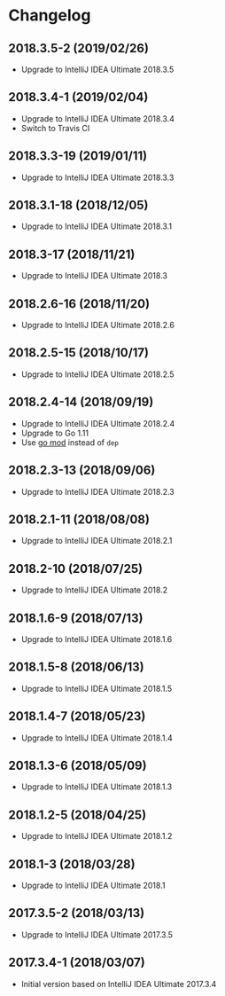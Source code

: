 # Changelog

## 2018.3.5-2 (2019/02/26)

* Upgrade to IntelliJ IDEA Ultimate 2018.3.5

## 2018.3.4-1 (2019/02/04)

* Upgrade to IntelliJ IDEA Ultimate 2018.3.4
* Switch to Travis CI

## 2018.3.3-19 (2019/01/11)

* Upgrade to IntelliJ IDEA Ultimate 2018.3.3

## 2018.3.1-18 (2018/12/05)

* Upgrade to IntelliJ IDEA Ultimate 2018.3.1

## 2018.3-17 (2018/11/21)

* Upgrade to IntelliJ IDEA Ultimate 2018.3

## 2018.2.6-16 (2018/11/20)

* Upgrade to IntelliJ IDEA Ultimate 2018.2.6

## 2018.2.5-15 (2018/10/17)

* Upgrade to IntelliJ IDEA Ultimate 2018.2.5

## 2018.2.4-14 (2018/09/19)

* Upgrade to IntelliJ IDEA Ultimate 2018.2.4
* Upgrade to Go 1.11
* Use [go mod](https://golang.org/cmd/go/#hdr-Module_maintenance) instead of `dep`

## 2018.2.3-13 (2018/09/06)

* Upgrade to IntelliJ IDEA Ultimate 2018.2.3

## 2018.2.1-11 (2018/08/08)

* Upgrade to IntelliJ IDEA Ultimate 2018.2.1

## 2018.2-10 (2018/07/25)

* Upgrade to IntelliJ IDEA Ultimate 2018.2

## 2018.1.6-9 (2018/07/13)

* Upgrade to IntelliJ IDEA Ultimate 2018.1.6

## 2018.1.5-8 (2018/06/13)

* Upgrade to IntelliJ IDEA Ultimate 2018.1.5

## 2018.1.4-7 (2018/05/23)

* Upgrade to IntelliJ IDEA Ultimate 2018.1.4

## 2018.1.3-6 (2018/05/09)

* Upgrade to IntelliJ IDEA Ultimate 2018.1.3

## 2018.1.2-5 (2018/04/25)

* Upgrade to IntelliJ IDEA Ultimate 2018.1.2

## 2018.1-3 (2018/03/28)

* Upgrade to IntelliJ IDEA Ultimate 2018.1

## 2017.3.5-2 (2018/03/13)

* Upgrade to IntelliJ IDEA Ultimate 2017.3.5

## 2017.3.4-1 (2018/03/07)

* Initial version based on IntelliJ IDEA Ultimate 2017.3.4
